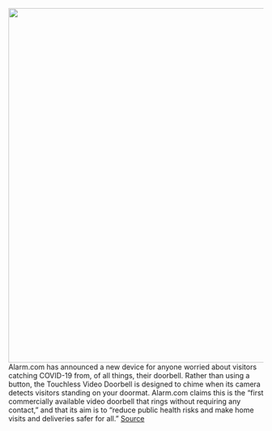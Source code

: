 <img src='https://cdn.vox-cdn.com/thumbor/n0C3tOa9TVm5wlUbjJER5-ZTcw0=/0x0:4500x3000/1200x0/filters:focal(0x0:4500x3000):no_upscale()/cdn.vox-cdn.com/uploads/chorus_asset/file/22227215/VDB770_doorbell_090220_touchless_cover_03.jpg' width='700px' /><br/>
Alarm.com has announced a new device for anyone worried about visitors catching COVID-19 from, of all things, their doorbell. Rather than using a button, the Touchless Video Doorbell is designed to chime when its camera detects visitors standing on your doormat. Alarm.com claims this is the “first commercially available video doorbell that rings without requiring any contact,” and that its aim is to “reduce public health risks and make home visits and deliveries safer for all.”
<a href='https://www.theverge.com/2021/1/11/22224537/alarm-touchless-video-doorbell-doormat'> Source <a/>